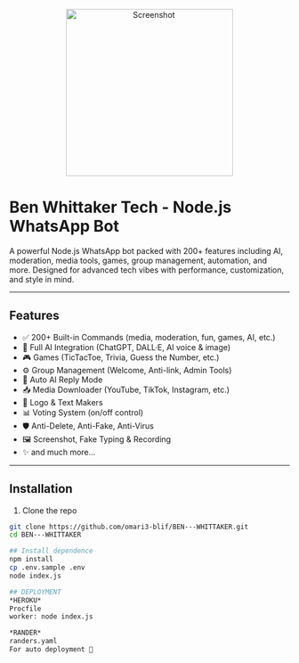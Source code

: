 <p align="center">
  <img src="https://raw.githubusercontent.com/omari3-blif/BEN---WHITTAKER/main/Capture+_2025-04-15-12-30-48~2.png" alt="Screenshot" width="300"/>
</p> 

# Ben Whittaker Tech - Node.js WhatsApp Bot

A powerful Node.js WhatsApp bot packed with 200+ features including AI, moderation, media tools, games, group management, automation, and more. Designed for advanced tech vibes with performance, customization, and style in mind.

---

## Features

- ✅ 200+ Built-in Commands (media, moderation, fun, games, AI, etc.)
- 🤖 Full AI Integration (ChatGPT, DALL·E, AI voice & image)
- 🎮 Games (TicTacToe, Trivia, Guess the Number, etc.)
- ⚙️ Group Management (Welcome, Anti-link, Admin Tools)
- 🧠 Auto AI Reply Mode
- 📥 Media Downloader (YouTube, TikTok, Instagram, etc.)
- 🎨 Logo & Text Makers
- 📊 Voting System (on/off control)
- 🛡️ Anti-Delete, Anti-Fake, Anti-Virus
- 🖼️ Screenshot, Fake Typing & Recording
- ✨ and much more...

---

## Installation

1. Clone the repo
```bash
git clone https://github.com/omari3-blif/BEN---WHITTAKER.git
cd BEN---WHITTAKER

## Install dependence
npm install
cp .env.sample .env
node index.js

## DEPLOYMENT
*HEROKU*
Procfile
worker: node index.js

*RANDER*
randers.yaml
For auto deployment 🥊

